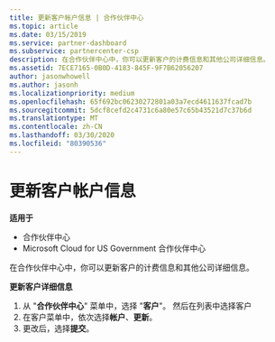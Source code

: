 ```yaml
---
title: 更新客户帐户信息 | 合作伙伴中心
ms.topic: article
ms.date: 03/15/2019
ms.service: partner-dashboard
ms.subservice: partnercenter-csp
description: 在合作伙伴中心中，你可以更新客户的计费信息和其他公司详细信息。
ms.assetid: 7ECE7165-0B0D-4183-845F-9F7B62056207
author: jasonwhowell
ms.author: jasonh
ms.localizationpriority: medium
ms.openlocfilehash: 65f692bc06230272801a03a7ecd4611637fcad7b
ms.sourcegitcommit: 5dcf8cefd2c4731c6a80e57c65b43521d7c37b6d
ms.translationtype: MT
ms.contentlocale: zh-CN
ms.lasthandoff: 03/30/2020
ms.locfileid: "80390536"
---
```

# <a name="update-customer-account-info"></a>更新客户帐户信息

**适用于**

-  合作伙伴中心
-  Microsoft Cloud for US Government 合作伙伴中心


在合作伙伴中心中，你可以更新客户的计费信息和其他公司详细信息。

**更新客户详细信息**

1.  从 "**合作伙伴中心**" 菜单中，选择 "**客户**"。 然后在列表中选择客户
2.  在客户菜单中，依次选择**帐户**、**更新**。
3.  更改后，选择**提交**。

 

 




